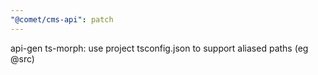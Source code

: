 ```yaml
---
"@comet/cms-api": patch
---
```


api-gen ts-morph: use project tsconfig.json to support aliased paths (eg @src)
